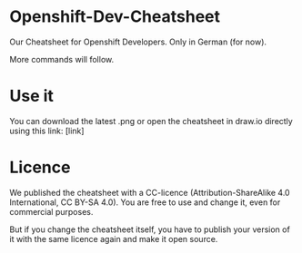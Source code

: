 # Openshift-Dev-Cheatsheet

Our Cheatsheet for Openshift Developers. Only in German (for now).

More commands will follow.

# Use it
You can download the latest .png or open the cheatsheet in draw.io directly using this link: [link]

# Licence
We published the cheatsheet with a CC-licence (Attribution-ShareAlike 4.0 International, CC BY-SA 4.0). You are free to use and change it, even for commercial purposes.

But if you change the cheatsheet itself, you have to publish your version of it with the same licence again and make it open source.
